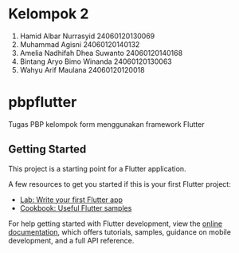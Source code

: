 # Kelompok 2
1. Hamid Albar Nurrasyid 24060120130069
2. Muhammad Agisni 24060120140132
3. Amelia Nadhifah Dhea Suwanto 24060120140168
4. Bintang Aryo Bimo Winanda 24060120130063
5. Wahyu Arif Maulana 24060120120018
# pbpflutter

Tugas PBP kelompok form menggunakan framework Flutter

## Getting Started

This project is a starting point for a Flutter application.

A few resources to get you started if this is your first Flutter project:

- [Lab: Write your first Flutter app](https://docs.flutter.dev/get-started/codelab)
- [Cookbook: Useful Flutter samples](https://docs.flutter.dev/cookbook)

For help getting started with Flutter development, view the
[online documentation](https://docs.flutter.dev/), which offers tutorials,
samples, guidance on mobile development, and a full API reference.
